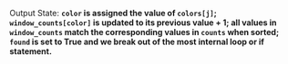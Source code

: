 Output State: **`color` is assigned the value of `colors[j]`; `window_counts[color]` is updated to its previous value + 1; all values in `window_counts` match the corresponding values in `counts` when sorted; `found` is set to True and we break out of the most internal loop or if statement.**